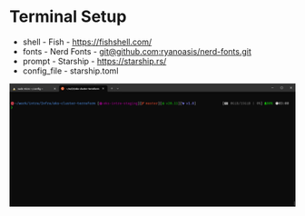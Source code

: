 # Terminal Setup

- shell - Fish - https://fishshell.com/
- fonts - Nerd Fonts - [git@github.com:ryanoasis/nerd-fonts.git](https://github.com/ryanoasis/nerd-fonts)
- prompt - Starship - https://starship.rs/
- config_file - starship.toml

![Sample Image](./static/terminal_screenshot.png)
